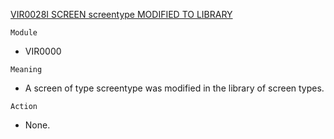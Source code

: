 [VIR0028I SCREEN screentype MODIFIED TO LIBRARY](https://virtel.readthedocs.io/en/latest/manuals/virtel/Virtel459MG/messages.html?highlight=VIR0028I#VIR0028I)

`Module`
- 	VIR0000

`Meaning`
- A screen of type screentype was modified in the library of screen types.

`Action`
- None.
